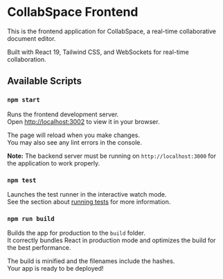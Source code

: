 # CollabSpace Frontend

This is the frontend application for CollabSpace, a real-time collaborative document editor.

Built with React 19, Tailwind CSS, and WebSockets for real-time collaboration.

## Available Scripts

### `npm start`

Runs the frontend development server.\
Open [http://localhost:3002](http://localhost:3002) to view it in your browser.

The page will reload when you make changes.\
You may also see any lint errors in the console.

**Note:** The backend server must be running on `http://localhost:3000` for the application to work properly.

### `npm test`

Launches the test runner in the interactive watch mode.\
See the section about [running tests](https://facebook.github.io/create-react-app/docs/running-tests) for more information.

### `npm run build`

Builds the app for production to the `build` folder.\
It correctly bundles React in production mode and optimizes the build for the best performance.

The build is minified and the filenames include the hashes.\
Your app is ready to be deployed!

